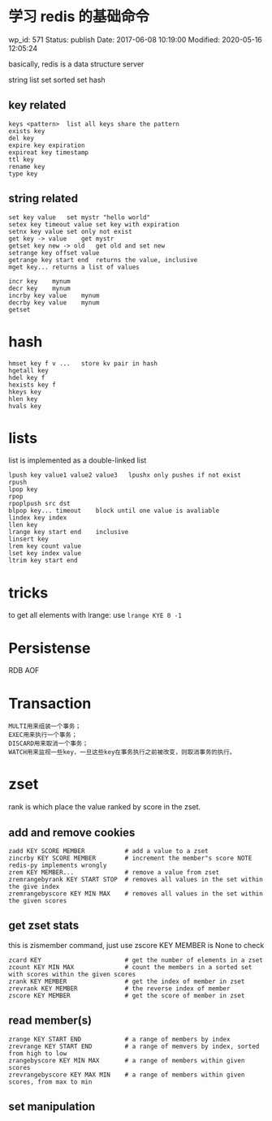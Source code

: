 # 学习 redis 的基础命令


wp_id: 571
Status: publish
Date: 2017-06-08 10:19:00
Modified: 2020-05-16 12:05:24


basically, redis is a data structure server

string list set sorted set hash

## key related

```
keys <pattern>	list all keys share the pattern
exists key	
del key	
expire key expiration	
expireat key timestamp	
ttl key	
rename key	
type key	
```

## string related

```
set key value	set mystr "hello world"
setex key timeout value	set key with expiration
setnx key value	set only not exist
get key -> value	get mystr
getset key new -> old	get old and set new
setrange key offset value	
getrange key start end	returns the value, inclusive
mget key...	returns a list of values
```

```
incr key	mynum
decr key	mynum
incrby key value	mynum
decrby key value	mynum
getset	
```

# hash

```
hmset key f v ...	store kv pair in hash
hgetall key	
hdel key f	
hexists key f	
hkeys key	
hlen key	
hvals key	
```

# lists

list is implemented as a double-linked list

```
lpush key value1 value2 value3	 lpushx only pushes if not exist
rpush	
lpop key	
rpop	
rpoplpush src dst	
blpop key... timeout	block until one value is avaliable
lindex key index	
llen key	
lrange key start end	inclusive
linsert key 	
lrem key count value	
lset key index value	
ltrim key start end	
```

# tricks

to get all elements with lrange: use `lrange KYE 0 -1`

# Persistense

RDB
AOF

# Transaction

```
MULTI用来组装一个事务；
EXEC用来执行一个事务；
DISCARD用来取消一个事务；
WATCH用来监视一些key，一旦这些key在事务执行之前被改变，则取消事务的执行。
```

# zset
rank is which place the value ranked by score in the zset.

## add and remove cookies

```
zadd KEY SCORE MEMBER           # add a value to a zset
zincrby KEY SCORE MEMBER        # increment the member"s score NOTE redis-py implements wrongly
zrem KEY MEMBER...              # remove a value from zset
zremrangebyrank KEY START STOP  # removes all values in the set within the give index
zremrangebyscore KEY MIN MAX    # removes all values in the set within the given scores
```

## get zset stats

this is zismember command, just use zscore KEY MEMBER is None to check
```
zcard KEY                       # get the number of elements in a zset
zcount KEY MIN MAX              # count the members in a sorted set with scores within the given scores
zrank KEY MEMBER                # get the index of member in zset
zrevrank KEY MEMBER             # the reverse index of member
zscore KEY MEMBER               # get the score of member in zset
```

## read member(s)

```
zrange KEY START END            # a range of members by index
zrevrange KEY START END         # a range of memvers by index, sorted from high to low
zrangebyscore KEY MIN MAX       # a range of members within given scores
zrevrangebyscore KEY MAX MIN    # a range of members within given scores, from max to min
```

## set manipulation